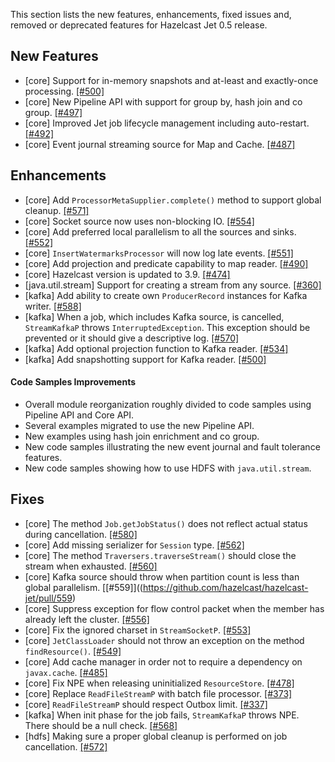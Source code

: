 

This section lists the new features, enhancements, fixed issues and, removed or deprecated features for Hazelcast Jet 0.5 release.

## New Features

- [core] Support for in-memory snapshots and at-least and exactly-once processing. [[#500]](https://github.com/hazelcast/hazelcast-jet/pull/500)
- [core] New Pipeline API with support for group by, hash join and co group. [[#497]](https://github.com/hazelcast/hazelcast-jet/pull/497)
- [core] Improved Jet job lifecycle management including auto-restart. [[#492]](https://github.com/hazelcast/hazelcast-jet/pull/492)
- [core] Event journal streaming source for Map and Cache. [[#487]](https://github.com/hazelcast/hazelcast-jet/pull/487)



## Enhancements


- [core] Add `ProcessorMetaSupplier.complete()` method to support global cleanup. [[#571]](https://github.com/hazelcast/hazelcast-jet/pull/571)
- [core] Socket source now uses non-blocking IO. [[#554]](https://github.com/hazelcast/hazelcast-jet/pull/554)
- [core] Add preferred local parallelism to all the sources and sinks. [[#552]](https://github.com/hazelcast/hazelcast-jet/pull/552)
- [core] `InsertWatermarksProcessor` will now log late events. [[#551]](https://github.com/hazelcast/hazelcast-jet/pull/551)
- [core] Add projection and predicate capability to map reader. [[#490]](https://github.com/hazelcast/hazelcast-jet/pull/490)
- [core] Hazelcast version is updated to 3.9. [[#474]](https://github.com/hazelcast/hazelcast-jet/pull/474)
- [java.util.stream] Support for creating a stream from any source. [[#360]](https://github.com/hazelcast/hazelcast-jet/pull/360)
- [kafka] Add ability to create own `ProducerRecord` instances for Kafka writer. [[#588]](https://github.com/hazelcast/hazelcast-jet/pull/588)
- [kafka] When a job, which includes Kafka source, is cancelled, `StreamKafkaP` throws `InterruptedException`. This exception should be prevented or it should give a descriptive log. [[#570]](https://github.com/hazelcast/hazelcast-jet/pull/570)
- [kafka] Add optional projection function to Kafka reader. [[#534]](https://github.com/hazelcast/hazelcast-jet/pull/534)
- [kafka] Add snapshotting support for Kafka reader. [[#500]](https://github.com/hazelcast/hazelcast-jet/pull/500)

#### Code Samples Improvements

- Overall module reorganization roughly divided to code samples using Pipeline API and Core API.
- Several examples migrated to use the new Pipeline API.
- New examples using hash join enrichment and co group. 
- New code samples illustrating the new event journal and fault tolerance features.
- New code samples showing how to use HDFS with `java.util.stream`.


## Fixes

- [core] The method `Job.getJobStatus()` does not reflect actual status during cancellation. [[#580]](https://github.com/hazelcast/hazelcast-jet/pull/580)
- [core] Add missing serializer for `Session` type. [[#562]](https://github.com/hazelcast/hazelcast-jet/pull/562)
- [core] The method `Traversers.traverseStream()` should close the stream when exhausted. [[#560]](https://github.com/hazelcast/hazelcast-jet/pull/560)
- [core] Kafka source should throw when partition count is less than global parallelism. [[#559]]((https://github.com/hazelcast/hazelcast-jet/pull/559)
- [core] Suppress exception for flow control packet when the member has already left the cluster. [[#556]](https://github.com/hazelcast/hazelcast-jet/pull/556)
- [core] Fix the ignored charset in `StreamSocketP`. [[#553]](https://github.com/hazelcast/hazelcast-jet/pull/556)
- [core] `JetClassLoader` should not throw an exception on the method `findResource()`. [[#549]](https://github.com/hazelcast/hazelcast-jet/pull/549)
- [core] Add cache manager in order not to require a dependency on `javax.cache`. [[#485]](https://github.com/hazelcast/hazelcast-jet/pull/485)
- [core] Fix NPE when releasing uninitialized `ResourceStore`. [[#478]](https://github.com/hazelcast/hazelcast-jet/pull/478)
- [core] Replace `ReadFileStreamP` with batch file processor. [[#373]](https://github.com/hazelcast/hazelcast-jet/pull/373)
- [core] `ReadFileStreamP` should respect Outbox limit. [[#337]](https://github.com/hazelcast/hazelcast-jet/pull/337)
- [kafka] When init phase for the job fails, `StreamKafkaP` throws NPE. There should be a null check. [[#568]](https://github.com/hazelcast/hazelcast-jet/pull/568)
- [hdfs] Making sure a proper global cleanup is performed on job cancellation. [[#572]](https://github.com/hazelcast/hazelcast-jet/pull/572)

